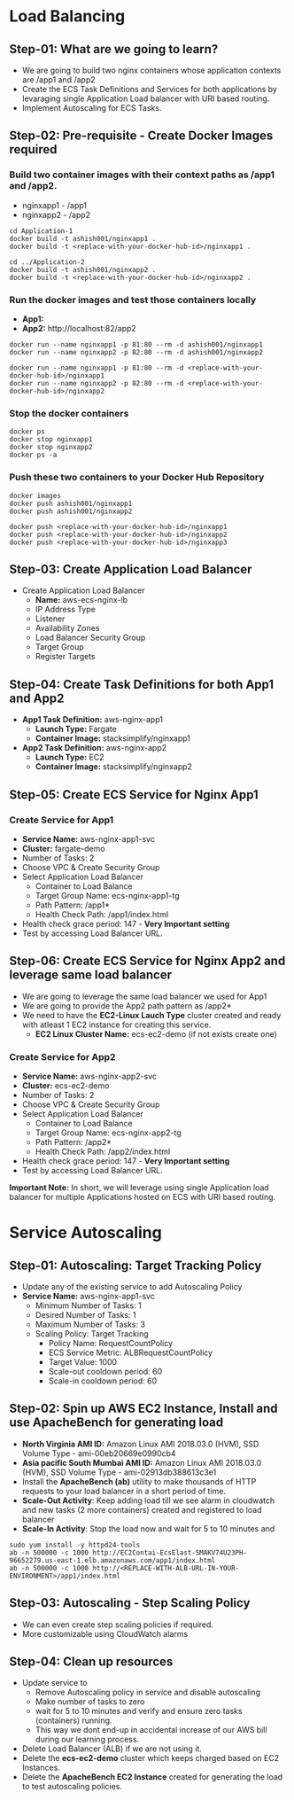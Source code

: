 # Load Balancing

## Step-01: What are we going to learn?
- We are going to build two nginx containers whose application contexts are /app1 and /app2
- Create the ECS Task Definitions and Services for both applications by levaraging single Application Load balancer with URI based routing. 
- Implement Autoscaling for ECS Tasks. 

## Step-02: Pre-requisite - Create Docker Images required
### Build two container images with their context paths as /app1 and /app2.
- nginxapp1 - /app1
- nginxapp2 - /app2
```
cd Application-1
docker build -t ashish001/nginxapp1 .
docker build -t <replace-with-your-docker-hub-id>/nginxapp1 .

cd ../Application-2
docker build -t ashish001/nginxapp2 .
docker build -t <replace-with-your-docker-hub-id>/nginxapp2 .
```    
### Run the docker images and test those containers locally  
- **App1:**     
- **App2:** http://localhost:82/app2
```
docker run --name nginxapp1 -p 81:80 --rm -d ashish001/nginxapp1
docker run --name nginxapp2 -p 82:80 --rm -d ashish001/nginxapp2

docker run --name nginxapp1 -p 81:80 --rm -d <replace-with-your-docker-hub-id>/nginxapp1
docker run --name nginxapp2 -p 82:80 --rm -d <replace-with-your-docker-hub-id>/nginxapp2
```
### Stop the docker containers
```
docker ps
docker stop nginxapp1
docker stop nginxapp2
docker ps -a
```    
### Push these two containers to your Docker Hub Repository
```
docker images
docker push ashish001/nginxapp1
docker push ashish001/nginxapp2

docker push <replace-with-your-docker-hub-id>/nginxapp1
docker push <replace-with-your-docker-hub-id>/nginxapp2
docker push <replace-with-your-docker-hub-id>/nginxapp3
```

## Step-03: Create Application Load Balancer
- Create Application Load Balancer
    - **Name:** aws-ecs-nginx-lb
    - IP Address Type
    - Listener
    - Availability Zones
    - Load Balancer Security Group
    - Target Group
    - Register Targets

## Step-04: Create Task Definitions for both App1 and App2
- **App1 Task Definition:** aws-nginx-app1
    - **Launch Type:** Fargate
    - **Container Image:** stacksimplify/nginxapp1
- **App2 Task Definition:** aws-nginx-app2
    - **Launch Type:** EC2
    - **Container Image:** stacksimplify/nginxapp2
    

## Step-05: Create ECS Service for Nginx App1
### Create Service for App1
- **Service Name:** aws-nginx-app1-svc
- **Cluster:** fargate-demo
- Number of Tasks: 2
- Choose VPC & Create Security Group
- Select Application Load Balancer
    - Container to Load Balance
    - Target Group Name: ecs-nginx-app1-tg
    - Path Pattern: /app1*
    - Health Check Path: /app1/index.html
- Health check grace period: 147   - **Very Important setting**
- Test by accessing Load Balancer URL. 


## Step-06: Create ECS Service for Nginx App2 and leverage same load balancer
- We are going to leverage the same load balancer we used for App1 
- We are going to provide the App2 path pattern as /app2*
- We need to have the **EC2-Linux Lauch Type** cluster created and ready with atleast 1 EC2 instance for creating this service. 
    - **EC2 Linux Cluster Name:** ecs-ec2-demo (if not exists create one)

### Create Service for App2

- **Service Name:** aws-nginx-app2-svc
- **Cluster:** ecs-ec2-demo
- Number of Tasks: 2
- Choose VPC & Create Security Group
- Select Application Load Balancer
    - Container to Load Balance
    - Target Group Name: ecs-nginx-app2-tg
    - Path Pattern: /app2*
    - Health Check Path: /app2/index.html
- Health check grace period: 147   - **Very Important setting**
- Test by accessing Load Balancer URL. 

**Important Note:** In short, we will leverage using single Application load balancer for multiple Applications hosted on ECS with URI based routing.  

# Service Autoscaling

## Step-01: Autoscaling: Target Tracking Policy
- Update any of the existing service to add Autoscaling Policy
- **Service Name:** aws-nginx-app1-svc
    - Minimum Number of Tasks: 1
    - Desired Number of Tasks: 1
    - Maximum Number of Tasks: 3
    - Scaling Policy: Target Tracking
        - Policy Name: RequestCountPolicy
        - ECS Service Metric: ALBRequestCountPolicy
        - Target Value: 1000
        - Scale-out cooldown period: 60
        - Scale-in cooldown period: 60

## Step-02: Spin up AWS EC2 Instance, Install and use ApacheBench for generating load
- **North Virginia AMI ID:** Amazon Linux AMI 2018.03.0 (HVM), SSD Volume Type - ami-00eb20669e0990cb4
- **Asia pacific South Mumbai AMI ID:** Amazon Linux AMI 2018.03.0 (HVM), SSD Volume Type - ami-02913db388613c3e1
- Install the **ApacheBench (ab)** utility to make thousands of HTTP requests to your load balancer in a short period of time.
- **Scale-Out Activity**: Keep adding load till we see alarm in cloudwatch and new tasks (2 more containers) created and registered to load balancer
- **Scale-In Activity**: Stop the load now and wait for 5 to 10 minutes and 
```
sudo yum install -y httpd24-tools
ab -n 500000 -c 1000 http://EC2Contai-EcsElast-SMAKV74U23PH-96652279.us-east-1.elb.amazonaws.com/app1/index.html
ab -n 500000 -c 1000 http://<REPLACE-WITH-ALB-URL-IN-YOUR-ENVIRONMENT>/app1/index.html
```    

## Step-03: Autoscaling - Step Scaling Policy
 - We can even create step scaling policies if required.
 - More customizable using CloudWatch alarms 

## Step-04: Clean up resources
- Update service to 
    - Remove Autoscaling policy in service and disable autoscaling
    - Make number of tasks to zero
    - wait for 5 to 10 minutes and verify and ensure zero tasks (containers) running.
    - This way we dont end-up in accidental increase of our AWS bill during our learning process. 
- Delete Load Balancer (ALB) if we are not using it. 
- Delete the **ecs-ec2-demo** cluster which keeps charged based on EC2 Instances. 
- Delete the **ApacheBench EC2 Instance** created for generating the load to test autoscaling policies. 
